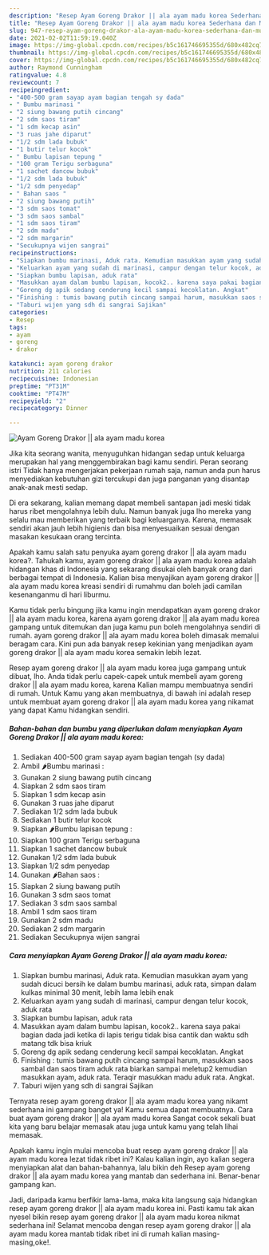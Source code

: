 ```yaml
---
description: "Resep Ayam Goreng Drakor || ala ayam madu korea Sederhana dan Mudah Dibuat"
title: "Resep Ayam Goreng Drakor || ala ayam madu korea Sederhana dan Mudah Dibuat"
slug: 947-resep-ayam-goreng-drakor-ala-ayam-madu-korea-sederhana-dan-mudah-dibuat
date: 2021-02-02T11:59:19.040Z
image: https://img-global.cpcdn.com/recipes/b5c161746695355d/680x482cq70/ayam-goreng-drakor-ala-ayam-madu-korea-foto-resep-utama.jpg
thumbnail: https://img-global.cpcdn.com/recipes/b5c161746695355d/680x482cq70/ayam-goreng-drakor-ala-ayam-madu-korea-foto-resep-utama.jpg
cover: https://img-global.cpcdn.com/recipes/b5c161746695355d/680x482cq70/ayam-goreng-drakor-ala-ayam-madu-korea-foto-resep-utama.jpg
author: Raymond Cunningham
ratingvalue: 4.8
reviewcount: 7
recipeingredient:
- "400-500 gram sayap ayam bagian tengah sy dada"
- " Bumbu marinasi "
- "2 siung bawang putih cincang"
- "2 sdm saos tiram"
- "1 sdm kecap asin"
- "3 ruas jahe diparut"
- "1/2 sdm lada bubuk"
- "1 butir telur kocok"
- " Bumbu lapisan tepung "
- "100 gram Terigu serbaguna"
- "1 sachet dancow bubuk"
- "1/2 sdm lada bubuk"
- "1/2 sdm penyedap"
- " Bahan saos "
- "2 siung bawang putih"
- "3 sdm saos tomat"
- "3 sdm saos sambal"
- "1 sdm saos tiram"
- "2 sdm madu"
- "2 sdm margarin"
- "Secukupnya wijen sangrai"
recipeinstructions:
- "Siapkan bumbu marinasi, Aduk rata. Kemudian masukkan ayam yang sudah dicuci bersih ke dalam bumbu marinasi, aduk rata, simpan dalam kulkas minimal 30 menit, lebih lama lebih enak"
- "Keluarkan ayam yang sudah di marinasi, campur dengan telur kocok, aduk rata"
- "Siapkan bumbu lapisan, aduk rata"
- "Masukkan ayam dalam bumbu lapisan, kocok2.. karena saya pakai bagian dada jadi ketika di lapis terigu tidak bisa cantik dan waktu sdh matang tdk bisa kriuk"
- "Goreng dg apik sedang cenderung kecil sampai kecoklatan. Angkat"
- "Finishing : tumis bawang putih cincang sampai harum, masukkan saos sambal dan saos tiram aduk rata biarkan sampai meletup2 kemudian masukkan ayam, aduk rata. Teraqir masukkan madu aduk rata. Angkat."
- "Taburi wijen yang sdh di sangrai Sajikan"
categories:
- Resep
tags:
- ayam
- goreng
- drakor

katakunci: ayam goreng drakor 
nutrition: 211 calories
recipecuisine: Indonesian
preptime: "PT31M"
cooktime: "PT47M"
recipeyield: "2"
recipecategory: Dinner

---
```



![Ayam Goreng Drakor || ala ayam madu korea](https://img-global.cpcdn.com/recipes/b5c161746695355d/680x482cq70/ayam-goreng-drakor-ala-ayam-madu-korea-foto-resep-utama.jpg)

Jika kita seorang wanita, menyuguhkan hidangan sedap untuk keluarga merupakan hal yang menggembirakan bagi kamu sendiri. Peran seorang istri Tidak hanya mengerjakan pekerjaan rumah saja, namun anda pun harus menyediakan kebutuhan gizi tercukupi dan juga panganan yang disantap anak-anak mesti sedap.

Di era  sekarang, kalian memang dapat membeli santapan jadi meski tidak harus ribet mengolahnya lebih dulu. Namun banyak juga lho mereka yang selalu mau memberikan yang terbaik bagi keluarganya. Karena, memasak sendiri akan jauh lebih higienis dan bisa menyesuaikan sesuai dengan masakan kesukaan orang tercinta. 



Apakah kamu salah satu penyuka ayam goreng drakor || ala ayam madu korea?. Tahukah kamu, ayam goreng drakor || ala ayam madu korea adalah hidangan khas di Indonesia yang sekarang disukai oleh banyak orang dari berbagai tempat di Indonesia. Kalian bisa menyajikan ayam goreng drakor || ala ayam madu korea kreasi sendiri di rumahmu dan boleh jadi camilan kesenanganmu di hari liburmu.

Kamu tidak perlu bingung jika kamu ingin mendapatkan ayam goreng drakor || ala ayam madu korea, karena ayam goreng drakor || ala ayam madu korea gampang untuk ditemukan dan juga kamu pun boleh mengolahnya sendiri di rumah. ayam goreng drakor || ala ayam madu korea boleh dimasak memalui beragam cara. Kini pun ada banyak resep kekinian yang menjadikan ayam goreng drakor || ala ayam madu korea semakin lebih lezat.

Resep ayam goreng drakor || ala ayam madu korea juga gampang untuk dibuat, lho. Anda tidak perlu capek-capek untuk membeli ayam goreng drakor || ala ayam madu korea, karena Kalian mampu membuatnya sendiri di rumah. Untuk Kamu yang akan membuatnya, di bawah ini adalah resep untuk membuat ayam goreng drakor || ala ayam madu korea yang nikamat yang dapat Kamu hidangkan sendiri.

<!--inarticleads1-->

##### Bahan-bahan dan bumbu yang diperlukan dalam menyiapkan Ayam Goreng Drakor || ala ayam madu korea:

1. Sediakan 400-500 gram sayap ayam bagian tengah (sy dada)
1. Ambil  🌶️Bumbu marinasi :
1. Gunakan 2 siung bawang putih cincang
1. Siapkan 2 sdm saos tiram
1. Siapkan 1 sdm kecap asin
1. Gunakan 3 ruas jahe diparut
1. Sediakan 1/2 sdm lada bubuk
1. Sediakan 1 butir telur kocok
1. Siapkan  🌶️Bumbu lapisan tepung :
1. Siapkan 100 gram Terigu serbaguna
1. Siapkan 1 sachet dancow bubuk
1. Gunakan 1/2 sdm lada bubuk
1. Siapkan 1/2 sdm penyedap
1. Gunakan  🌶️Bahan saos :
1. Siapkan 2 siung bawang putih
1. Gunakan 3 sdm saos tomat
1. Sediakan 3 sdm saos sambal
1. Ambil 1 sdm saos tiram
1. Gunakan 2 sdm madu
1. Sediakan 2 sdm margarin
1. Sediakan Secukupnya wijen sangrai




<!--inarticleads2-->

##### Cara menyiapkan Ayam Goreng Drakor || ala ayam madu korea:

1. Siapkan bumbu marinasi, Aduk rata. Kemudian masukkan ayam yang sudah dicuci bersih ke dalam bumbu marinasi, aduk rata, simpan dalam kulkas minimal 30 menit, lebih lama lebih enak
1. Keluarkan ayam yang sudah di marinasi, campur dengan telur kocok, aduk rata
1. Siapkan bumbu lapisan, aduk rata
1. Masukkan ayam dalam bumbu lapisan, kocok2.. karena saya pakai bagian dada jadi ketika di lapis terigu tidak bisa cantik dan waktu sdh matang tdk bisa kriuk
1. Goreng dg apik sedang cenderung kecil sampai kecoklatan. Angkat
1. Finishing : tumis bawang putih cincang sampai harum, masukkan saos sambal dan saos tiram aduk rata biarkan sampai meletup2 kemudian masukkan ayam, aduk rata. Teraqir masukkan madu aduk rata. Angkat.
1. Taburi wijen yang sdh di sangrai Sajikan




Ternyata resep ayam goreng drakor || ala ayam madu korea yang nikamt sederhana ini gampang banget ya! Kamu semua dapat membuatnya. Cara buat ayam goreng drakor || ala ayam madu korea Sangat cocok sekali buat kita yang baru belajar memasak atau juga untuk kamu yang telah lihai memasak.

Apakah kamu ingin mulai mencoba buat resep ayam goreng drakor || ala ayam madu korea lezat tidak ribet ini? Kalau kalian ingin, ayo kalian segera menyiapkan alat dan bahan-bahannya, lalu bikin deh Resep ayam goreng drakor || ala ayam madu korea yang mantab dan sederhana ini. Benar-benar gampang kan. 

Jadi, daripada kamu berfikir lama-lama, maka kita langsung saja hidangkan resep ayam goreng drakor || ala ayam madu korea ini. Pasti kamu tak akan nyesel bikin resep ayam goreng drakor || ala ayam madu korea nikmat sederhana ini! Selamat mencoba dengan resep ayam goreng drakor || ala ayam madu korea mantab tidak ribet ini di rumah kalian masing-masing,oke!.

